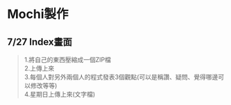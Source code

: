 # Mochi製作
## 7/27 Index畫面
> 1.將自己的東西壓縮成一個ZIP檔<br>
> 2.上傳上來<br>
> 3.每個人對另外兩個人的程式發表3個觀點(可以是稱讚、疑問、覺得哪邊可以修改等等)<br>
> 4.星期日上傳上來(文字檔)<br>
